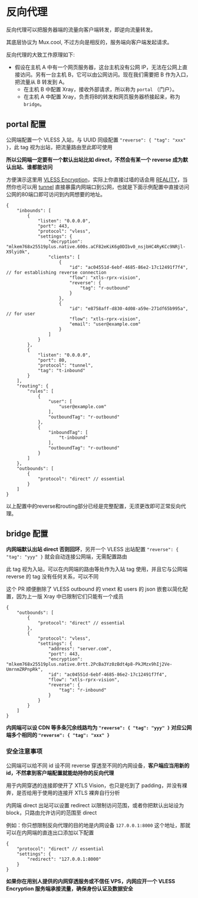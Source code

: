 # 反向代理

反向代理可以把服务器端的流量向客户端转发，即逆向流量转发。

其底层协议为 Mux.cool, 不过方向是相反的，服务端向客户端发起请求。

反向代理的大致工作原理如下:

- 假设在主机 A 中有一个网页服务器，这台主机没有公网 IP，无法在公网上直接访问。另有一台主机 B，它可以由公网访问。现在我们需要把 B 作为入口，把流量从 B 转发到 A。
  - 在主机 B 中配置 Xray，接收外部请求，所以称为 `portal` （门户）。
  - 在主机 A 中配置 Xray，负责将B的转发和网页服务器桥接起来，称为`bridge`。

## portal 配置

公网端配置一个 VLESS 入站，与 UUID 同级配置 `"reverse": { "tag": "xxx" }`，此 tag 视为出站，把流量路由至此即可使用

**所以公网端一定要有一个默认出站比如 direct，不然会有某一个 reverse 成为默认出站、谁都能访问**

方便演示这里用 [VLESS Encryption](https://github.com/XTLS/Xray-core/pull/5067)，实际上你直接过墙的话会用 [REALITY](https://github.com/XTLS/Xray-core/pull/4915)，当然你也可以用 [tunnel](https://github.com/XTLS/Xray-core/pull/4968) 直接暴露内网端口到公网，也就是下面示例配置中直接访问公网的80端口即可访问到内网想要的地址。

```json-comments
{
	"inbounds": [
		{
			"listen": "0.0.0.0",
			"port": 443,
			"protocol": "vless",
			"settings": {
				"decryption": "mlkem768x25519plus.native.600s.aCF82eKiK6g0DIbv0_nsjbHC4RyKCc9NRjl-X9lyi0k",
				"clients": [
					{
						"id": "ac04551d-6ebf-4685-86e2-17c12491f7f4", // for establishing reverse connection
						"flow": "xtls-rprx-vision",
						"reverse": {
							"tag": "r-outbound"
						}
					},
					{
						"id": "e8758aff-d830-4d08-a59e-271df65b995a", // for user
						"flow": "xtls-rprx-vision",
						"email": "user@example.com"
					}
				]
			}
		},
		{
			"listen": "0.0.0.0",
			"port": 80,
			"protocol": "tunnel",
			"tag": "t-inbound"
		}
	],
	"routing": {
		"rules": [
			{
				"user": [
					"user@example.com"
				],
				"outboundTag": "r-outbound"
			},
			{
				"inboundTag": [
					"t-inbound"
				],
				"outboundTag": "r-outbound"
			}
		]
	},
	"outbounds": [
		{
			"protocol": "direct" // essential
		}
	]
}
```

以上配置中的reverse和routing部分已经是完整配置，无须更改即可正常反向代理。

## bridge 配置

**内网端默认出站 direct 否则回环**，另开一个 VLESS 出站配置 `"reverse": { "tag": "yyy" }` 就会自动连接公网端，无需配置路由

此 tag 视为入站，可以在内网端的路由等处作为入站 tag 使用，并且它与公网端 reverse 的 tag 没有任何关系，可以不同

这个 PR 顺便删除了 VLESS outbound 的 vnext 和 users 的 json 嵌套以简化配置，因为上一版 Xray 中已限制它们只能有一个成员

```json-comments
{
	"outbounds": [
		{
			"protocol": "direct" // essential
		},
		{
			"protocol": "vless",
			"settings": {
				"address": "server.com",
				"port": 443,
				"encryption": "mlkem768x25519plus.native.0rtt.2PcBa3Yz0zBdt4p8-PkJMzx9hIj2Ve-UmrnmZRPnpRk",
				"id": "ac04551d-6ebf-4685-86e2-17c12491f7f4",
				"flow": "xtls-rprx-vision",
				"reverse": {
					"tag": "r-inbound"
				}
			}
		}
	]
}
```

**内网端可以设 CDN 等多条冗余线路均为 `"reverse": { "tag": "yyy" }` 对应公网端多个相同的 `"reverse": { "tag": "xxx" }`**

### 安全注意事项
公网端可以给不同 id 设不同 reverse 穿透至不同的内网设备，**客户端应当用新的 id，不然拿到客户端配置就能劫持你的反向代理**

用于内网穿透的连接即使开了 XTLS Vision，也只是吃到了 padding，并没有裸奔，是否给用于使用的连接开 XTLS 裸奔自行分析

内网端 direct 出站可以设置 redirect 以限制访问范围，或者你把默认出站设为 block，只路由允许访问的范围至 direct

例如：你只想限制反向代理的目的地是内网设备 `127.0.0.1:8000` 这个地址，那就可以在内网端的直连出口添加以下配置

```json-comments
{
    "protocol": "direct" // essential
    "settings": {
        "redirect": "127.0.0.1:8000"
    }
}
```

**如果你在用别人提供的内网穿透服务或不信任 VPS，内网应开一个 VLESS Encryption 服务端承接流量，确保身份认证及数据安全**
